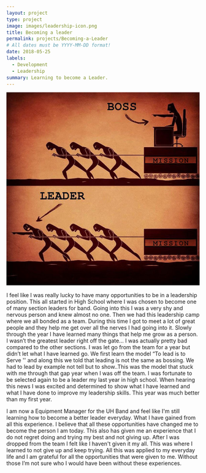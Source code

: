 ```yaml
---
layout: project
type: project
image: images/leadership-icon.png
title: Becoming a leader
permalink: projects/Becoming-a-Leader
# All dates must be YYYY-MM-DD format!
date: 2018-05-25
labels:
  - Development
  - Leadership
summary: Learning to become a Leader.
---
```

<img class="ui medium right floated rounded image" src="../images/Leader vs Boss.jpg">

I feel like I was really lucky to have many opportunities to be in a leadership position. This all started in High School where I was chosen to become one of many section leaders for band. Going into this I was a very shy and nervous person and knew almost no one. Then we had this leadership camp where we all bonded as a team. During this time I got to meet a lot of great people and they help me get over all the nerves I had going into it. Slowly through the year I have learned many things that help me grow as a person. I wasn’t the greatest leader right off the gate... I was actually pretty bad compared to the other sections. I was let go from the team for a year but didn’t let what I have learned go. We first learn the model “To lead is to Serve '' and along this we told that leading is not the same as bossing. We had to lead by example not tell but to show..This was the model that stuck with me through that gap year when I was off the team. I was fortunate to be selected again to be a leader my last year in high school. When hearing this news I was excited and determined to show what I have learned and what I have done to improve my leadership skills. This year was much better than my first year.

I am now a Equipment Manager for the UH Band and feel like I'm still learning how to become a better leader everyday. What I have gained from all this experience. I believe that all these opportunities have changed me to become the person I am today. This also has given me an experience that I do not regret doing and trying my best and not giving up. After I was dropped from the team I felt like I haven't given it my all. This was where I learned to not give up and keep trying. All this was applied to my everyday life and I am grateful for all the opportunities that were given to me. Without those I’m not sure who I would have been without these experiences. 
